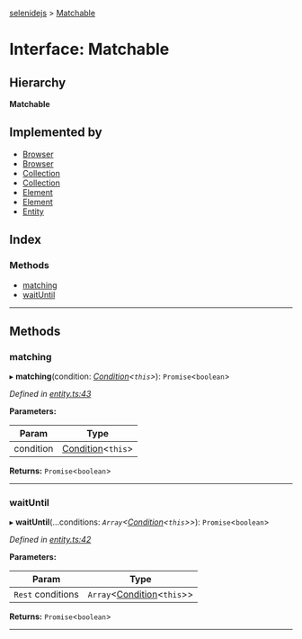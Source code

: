 [selenidejs](../README.md) > [Matchable](../interfaces/matchable.md)

# Interface: Matchable

## Hierarchy

**Matchable**

## Implemented by

* [Browser](../classes/browser.md)
* [Browser](../classes/browser.md)
* [Collection](../classes/collection.md)
* [Collection](../classes/collection.md)
* [Element](../classes/element.md)
* [Element](../classes/element.md)
* [Entity](../classes/entity.md)

## Index

### Methods

* [matching](matchable.md#matching)
* [waitUntil](matchable.md#waituntil)

---

## Methods

<a id="matching"></a>

###  matching

▸ **matching**(condition: *[Condition](../classes/condition.md)<`this`>*): `Promise`<`boolean`>

*Defined in [entity.ts:43](https://github.com/KnowledgeExpert/selenidejs/blob/master/lib/entity.ts#L43)*

**Parameters:**

| Param | Type |
| ------ | ------ |
| condition | [Condition](../classes/condition.md)<`this`> |

**Returns:** `Promise`<`boolean`>

___
<a id="waituntil"></a>

###  waitUntil

▸ **waitUntil**(...conditions: *`Array`<[Condition](../classes/condition.md)<`this`>>*): `Promise`<`boolean`>

*Defined in [entity.ts:42](https://github.com/KnowledgeExpert/selenidejs/blob/master/lib/entity.ts#L42)*

**Parameters:**

| Param | Type |
| ------ | ------ |
| `Rest` conditions | `Array`<[Condition](../classes/condition.md)<`this`>> |

**Returns:** `Promise`<`boolean`>

___

